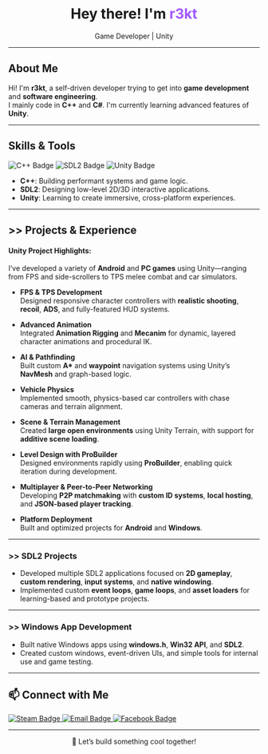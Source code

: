 <h1 align="center">Hey there! I'm <span style="color:#a259ff">r3kt</span></h1>

<p align="center">
  Game Developer | Unity 
</p>

---

## About Me

Hi! I'm **r3kt**, a self-driven developer trying to get into **game development** and **software engineering**.  
I mainly code in **C++** and **C#**. I'm currently learning advanced features of **Unity**. 

---

## Skills & Tools

<p align="left">
  <img src="https://img.shields.io/badge/C++-Intermediate-purple?style=for-the-badge&logo=cplusplus&logoColor=white" alt="C++ Badge" />
  <img src="https://img.shields.io/badge/SDL2-Advanced-blue?style=for-the-badge&logo=SDL&logoColor=white" alt="SDL2 Badge" />
  <img src="https://img.shields.io/badge/Unity-Advanced-orange?style=for-the-badge&logo=unity&logoColor=white" alt="Unity Badge" />
</p>

- **C++**: Building performant systems and game logic.
- **SDL2**: Designing low-level 2D/3D interactive applications.
- **Unity**: Learning to create immersive, cross-platform experiences.

---

## >> Projects & Experience

#### Unity Project Highlights:

I’ve developed a variety of **Android** and **PC games** using Unity—ranging from FPS and side-scrollers to TPS melee combat and car simulators.

- **FPS & TPS Development**  
  Designed responsive character controllers with **realistic shooting**, **recoil**, **ADS**, and fully-featured HUD systems.

- **Advanced Animation**  
  Integrated **Animation Rigging** and **Mecanim** for dynamic, layered character animations and procedural IK.

- **AI & Pathfinding**  
  Built custom **A\*** and **waypoint** navigation systems using Unity’s **NavMesh** and graph-based logic.

- **Vehicle Physics**  
  Implemented smooth, physics-based car controllers with chase cameras and terrain alignment.

- **Scene & Terrain Management**  
  Created **large open environments** using Unity Terrain, with support for **additive scene loading**.

- **Level Design with ProBuilder**  
  Designed environments rapidly using **ProBuilder**, enabling quick iteration during development.

- **Multiplayer & Peer-to-Peer Networking**  
  Developing **P2P matchmaking** with **custom ID systems**, **local hosting**, and **JSON-based player tracking**.

- **Platform Deployment**  
  Built and optimized projects for **Android** and **Windows**.

---

### >> SDL2 Projects

- Developed multiple SDL2 applications focused on **2D gameplay**, **custom rendering**, **input systems**, and **native windowing**.
- Implemented custom **event loops**, **game loops**, and **asset loaders** for learning-based and prototype projects.

---

### >> Windows App Development

- Built native Windows apps using **windows.h**, **Win32 API**, and **SDL2**.
- Created custom windows, event-driven UIs, and simple tools for internal use and game testing.

---

## 📫 Connect with Me

  <a href="https://steamcommunity.com/id/r3kt_69/" target="_blank">
    <img src="https://img.shields.io/badge/Steam-R3KT__69-000000?style=for-the-badge&logo=steam&logoColor=white" alt="Steam Badge" />
  </a>

  <a href="mailto:asifahmed9510@gmail.com">
    <img src="https://img.shields.io/badge/email-asifahmed9510@gmail.com-D14836?style=for-the-badge&logo=gmail&logoColor=white" alt="Email Badge" />
  </a>

  <a href="https://www.facebook.com/profile.php?id=61569442790530" target="_blank">
    <img src="https://img.shields.io/badge/Facebook-Profile-1877F2?style=for-the-badge&logo=facebook&logoColor=white" alt="Facebook Badge" />
  </a>



---

<p align="center">
  🧩 Let’s build something cool together!
</p>
